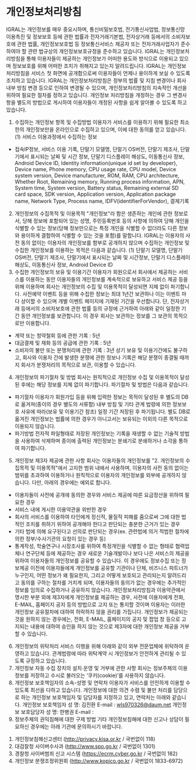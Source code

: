 # 개인정보처리방침

IGRAL는 개인정보를 매우 중요시하며, 통신비밀보호법, 전기통신사업법, 정보통신망 이용촉진 및 정보보호 등에 관한 법률과 전자거래기본법, 전자상거래 등에서의 소비자보호에 관한 법률, 개인정보보호법 등 정보통신서비스 제공자 또는 전자거래사업자가 준수하여야 할 관련 법규상의 개인정보보호규정을 준수하고 있습니다.
IGRAL는 개인정보처리방침을 통해 이용자들이 제공하는 개인정보가 어떠한 용도와 방식으로 이용되고 있으며 정보보호를 위해 어떠한 조치가 취해지고 있는지 알려드립니다.
IGRAL는 개인정보처리방침을 서비스 첫 화면에 공개함으로써 이용자들이 언제나 용이하게 보실 수 있도록 조치하고 있습니다.
IGRAL는 개인정보처리방침은 정부의 법률 및 지침 변경이나 회사 내부 방침 변경 등으로 인하여 변경될 수 있으며, 개인정보처리방침의 지속적인 개선을 위하여 필요한 절차를 정하고 있습니다.
개인정보 처리방침을 개정하는 경우 그 변경사항을 별도의 방법으로 게시하여 이용자들이 개정된 사항을 쉽게 알아볼 수 있도록 하고 있습니다.
1. 수집하는 개인정보 항목 및 수집방법
이용자가 서비스를 이용하기 위해 필요한 최소한의 개인정보만을 온라인으로 수집하고 있으며, 이에 대한 동의를 얻고 있습니다.
(1) 서비스 이용과정에서 수집하는 정보
- 접속IP정보, 서비스 이용 기록, 단말기 모델명, 단말기 OS버전, 단말기 제조사, 단말기에서 표시되는 날짜 및 시간 정보, 단말기 디스플레이 해상도, 이동통신사 정보, Android Device ID, Identity information(unique id set by developer), Device name, Phone memory, CPU usage rate, CPU model, Device system version, Device manufacturer, ROM, RAM, CPU architecture, Whether Root, Remaining memory, Running process information, APN, System time, System version, Battery status, Remaining external SD card space, SDK version, Application version, Application package name, Network Type, Process name, IDFV(identifierForVendor), 결제기록
2. 개인정보의 수집목적 및 이용목적
"개인정보"라 함은 생존하는 개인에 관한 정보로서, 당해 정보에 포함되어 있는 성명, 주민등록번호 등의 사항에 의하여 당해 개인을 식별할 수 있는 정보(당해 정보만으로는 특정 개인을 식별할 수 없더라도 다른 정보와 용이하게 결합하여 식별할 수 있는 것을 포함)를 말합니다.
IGRAL는  이용자의 사전 동의 없이는 이용자의 개인정보를 함부로 공개하지 않으며 수집하는 개인정보 및 수집한 개인정보를 이용하는 목적은 다음과 같습니다.
(1) 단말기 모델명, 단말기 OS버전, 단말기 제조사, 단말기에서 표시되는 날짜 및 시간정보, 단말기 디스플레이 해상도, 이동통신사 정보, Android Device ID
3. 수집한 개인정보의 보유 및 이용기간
이용자가 회원으로서 회사에서 제공하는 서비스를 이용하는 동안 이용자들의 개인정보를 계속적으로 보유하고 서비스 제공 등을 위해 이용하며 회사는 개인정보의 수집 및 이용목적이 달성되면 지체 없이 파기합니다.
사전예약 이벤트 등을 위해 수집한 정보는 최대 1년간 보관하나 이는 이벤트 마다 상이할 수 있으며 개별 이벤트 페이지에 기재된 기간을 우선합니다.
단, 전자상거래 등에서의 소비자보호에 관한 법률 등의 규정에 근거하여 아래와 같이 일정한 기간 동안 개인정보를 보관합니다. 이 경우 회사는 보관하는 정보를 그 보관의 목적으로만 이용합니다.
- 계약 또는 청약철회 등에 관한 기록 : 5년
- 대금결제 및 재화 등의 공급에 관한 기록 : 5년
- 소비자의 불만 또는 분쟁처리에 관한 기록 : 3년
상기 보유 및 이용기간에도 불구하고, 회사와 이용자 간에 발생한 분쟁에 관한 정보나 기록은 해당 분쟁이 종결될 때까지 회사가 분쟁처리의 목적으로 보관, 이용할 수 있습니다.
4. 개인정보의 파기절차 및 방법
회사는 원칙적으로 개인정보 수집 및 이용목적이 달성된 후에는 해당 정보를 지체 없이 파기합니다. 파기절차 및 방법은 다음과 같습니다.
- 파기절차
이용자가 회원가입 등을 위해 입력한 정보는 목적이 달성된 후 별도의 DB로 옮겨져(종이의 경우 별도의 서류함) 내부 방침 및 기타 관계 법령에 의한 정보보호 사유에 따라(보유 및 이용기간 참조) 일정 기간 저장된 후 파기됩니다.
별도 DB로 옮겨진 개인정보는 법률에 의한 경우가 아니고서는 보유되는 이외의 다른 목적으로 이용되지 않습니다.
- 파기방법
전자적 파일형태로 저장된 개인정보는 기록을 재생할 수 없는 기술적 방법을 사용하여 삭제하며 종이에 출력된 개인정보는 분쇄기로 분쇄하거나 소각을 통하여 파기합니다.
5. 개인정보 제3자 제공에 관한 사항
회사는 이용자들의 개인정보를 "2. 개인정보의 수집목적 및 이용목적"에서 고지한 범위 내에서 사용하며, 이용자의 사전 동의 없이는 범위를 초과하여 이용하거나 원칙적으로 이용자의 개인정보를 외부에 공개하지 않습니다. 다만, 아래의 경우에는 예외로 합니다.
- 이용자들이 사전에 공개에 동의한 경우와 서비스 제공에 따른 요금정산을 위하여 필요한 경우
- 서비스 내에 게시한 이용약관을 위반한 경우
- 회사의 서비스를 이용하여 타인에게 정신적, 물질적 피해를 줌으로써 그에 대한 법적인 조치를 취하기 위하여 공개해야 한다고 판단되는 충분한 근거가 있는 경우
- 기타 법에 의해 요구된다고 선의로 판단되는 경우(ex. 관련법에 의거 적법한 절차에 의한 정부/수사기관의 요청이 있는 경우 등)
- 통계작성, 학술연구나 시장조사를 위하여 특정개인을 식별할 수 없는 형태로 협력업체나 연구단체 등에 제공하는 경우
새로운 기술개발이나 보다 나은 서비스의 제공을 위하여 이용자들의 개인정보를 공유할 수 있습니다. 이 경우에도 정보수집 또는 정보제공 이전에 이용자들에게 개인정보를 공유할 기관이나 단체, 비즈니스 파트너가 누구인지, 어떤 정보가 왜 필요한지, 그리고 어떻게 보호되고 관리되는지 알려드리고 동의를 구하는 절차를 거치게 되며, 이용자들의 동의가 없는 경우에는 추가적인 정보를 임의로 수집하거나 공유하지 않습니다.
개인정보처리방침과 이용약관에서 명시한 부분 외에 제3자에게 개인정보를 제공하는 경우, 사전에 이용자에게 전화, E-MAIL, 홈페이지 공지 등의 방법으로 고지 또는 통지할 것이며 이용자는 이러한 개인정보 공유절차에 대하여 허락하지 않을 권리를 가집니다. 개인정보가 제공되는 것을 원하지 않는 경우에는, 전화, E-MAIL, 홈페이지의 공지 및 팝업 창 등으로 고지되는 내용에 대하여 승인을 하지 않는 것으로 제3자에 대한 개인정보 제공을 거부할 수 있습니다.
6. 개인정보의 위탁처리
서비스 이행을 위해 아래와 같이 외부 전문업체에 위탁하여 운영하고 있습니다. 관계법령에 따라 위탁계약 시 개인정보가 안전하게 관리될 수 있도록 규정하고 있습니다.
7. 개인정보 자동 수집 장치의 설치∙운영 및 거부에 관한 사항
회사는 정보주체의 이용 정보를 저장하고 수시로 불러오는 ‘쿠키(cookie)’를 사용하지 않습니다.
8. 개인정보 보호책임자의 소속-성명 및 연락처
이용자가 서비스를 안전하게 이용할 수 있도록 최선을 다하고 있습니다.
개인정보에 대한 의견 수렴 및 불만 처리를 담당으로 하는 개인정보 보호책임자 및 담당자를 지정하고 있고, 연락처는 아래와 같습니다.
개인정보 보호책임자
성 명: 김진환
E-mail : wls970326@daum.net
개인정보 보호담당자
성 명: 한병권
E-mail : 
9. 정보주체의 권익침해에 대한 구제 방법
기타 개인정보침해에 대한 신고나 상담이 필요하신 경우에는 아래 기관에 문의하시기 바랍니다.
1) 개인정보침해신고센터 (http://privacy.kisa.or.kr / 국번없이 118)
2) 대검찰청 사이버수사과 (http://www.spo.go.kr / 국번없이 1301)
3) 경찰청 사이버범죄 신고 시스템 (https://ecrm.cyber.go.kr / 국번없이 182)
4) 개인정보 분쟁조정위원회 (http://www.kopico.go.kr / 국번없이 1833-6972)
